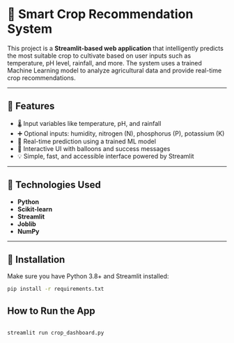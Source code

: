 # 🌾 Smart Crop Recommendation System

This project is a **Streamlit-based web application** that intelligently predicts the most suitable crop to cultivate based on user inputs such as temperature, pH level, rainfall, and more. The system uses a trained Machine Learning model to analyze agricultural data and provide real-time crop recommendations.


---

## 🚀 Features

- 🌡️ Input variables like temperature, pH, and rainfall
- ➕ Optional inputs: humidity, nitrogen (N), phosphorus (P), potassium (K)
- 🤖 Real-time prediction using a trained ML model
- 🎉 Interactive UI with balloons and success messages
- 💡 Simple, fast, and accessible interface powered by Streamlit

---

## 🧠 Technologies Used

- **Python**
- **Scikit-learn**
- **Streamlit**
- **Joblib**
- **NumPy**

---


## 🔧 Installation

Make sure you have Python 3.8+ and Streamlit installed:

```bash
pip install -r requirements.txt

```
##  How to Run the App
```bash

streamlit run crop_dashboard.py
```

